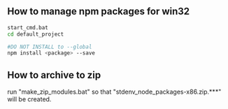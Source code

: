 How to manage npm packages for win32
------------------------------------

```sh
start_cmd.bat
cd default_project

#DO NOT INSTALL to --global
npm install <package> --save
```

How to archive to zip
---------------------

run "make_zip_modules.bat" so that "stdenv_node_packages-x86.zip.***" will be created.
